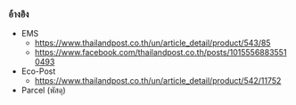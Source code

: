 ### อ้างอิง

* EMS
    * https://www.thailandpost.co.th/un/article_detail/product/543/85
    * https://www.facebook.com/thailandpost.co.th/posts/10155568835510493
* Eco-Post
    * https://www.thailandpost.co.th/un/article_detail/product/542/11752
* Parcel (พัสดุ)